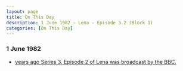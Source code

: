 ```yaml
---
layout: page
title: On This Day
description: 1 June 1982 - Lena - Episode 3.2 (Block 1)
categories: [On This Day]
---
```


### 1 June 1982
* [<span id="age"></span> years ago Series 3, Episode 2 of Lena was broadcast by the BBC.](/bbc%20one/lena%20-%20series%203/1982/06/01/lena.html)

<!-- Script for calculating number of years ago -->
<script>
var dob = '19820525';
var year = Number(dob.substr(0, 4));
var month = Number(dob.substr(4, 2)) - 1;
var day = Number(dob.substr(6, 2));
var today = new Date();
var age = today.getFullYear() - year;
if (today.getMonth() < month || (today.getMonth() == month && today.getDate() < day)) {
  age--;
}
document.getElementById("age").innerHTML=age;
</script>


